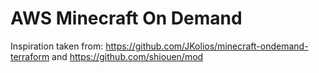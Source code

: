 # AWS Minecraft On Demand

Inspiration taken from:
https://github.com/JKolios/minecraft-ondemand-terraform
and
https://github.com/shiouen/mod